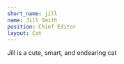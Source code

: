 ```yaml
---
short_name: jill
name: Jill Smith
position: Chief Editor
layout: Cat
---
```

Jill is a cute, smart, and endearing cat